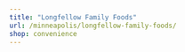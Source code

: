 ```yaml
---
title: "Longfellow Family Foods"
url: /minneapolis/longfellow-family-foods/
shop: convenience
---
```

